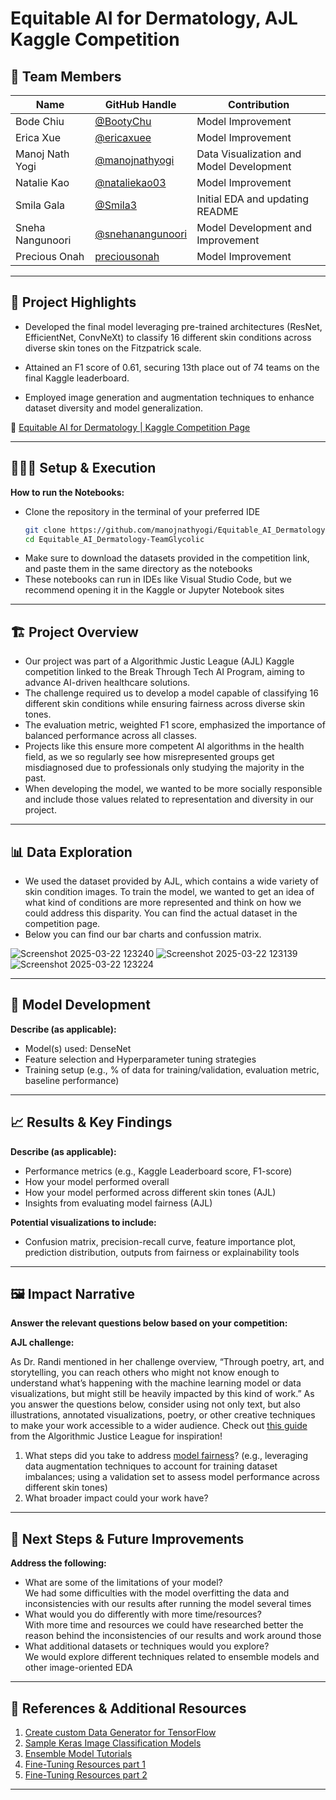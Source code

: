 # Equitable AI for Dermatology, AJL Kaggle Competition


## **👥 Team Members**
| Name | GitHub Handle | Contribution |
| ----- | ----- | ----- |
| Bode Chiu | [@BootyChu](https://github.com/BootyChu) | Model Improvement |<br />
| Erica Xue | [@ericaxuee](https://github.com/ericaxuee) | Model Improvement |<br />
| Manoj Nath Yogi | [@manojnathyogi](https://github.com/manojnathyogi) | Data Visualization and Model Development | <br />
| Natalie Kao | [@nataliekao03](https://github.com/nataliekao03) | Model Improvement |<br />
| Smila Gala | [@Smila3](https://github.com/Smila3) | Initial EDA and updating README | <br />
| Sneha Nangunoori | [@snehanangunoori](https://github.com/snehanangunoori) | Model Development and Improvement | <br />
| Precious Onah | [preciousonah](https://github.com/preciousonah) | Model Improvement |<br />

---

## **🎯 Project Highlights**

* Developed the final model leveraging pre-trained architectures (ResNet, EfficientNet, ConvNeXt) to classify 16 different skin conditions across diverse skin tones on the Fitzpatrick scale.

* Attained an F1 score of 0.61, securing 13th place out of 74 teams on the final Kaggle leaderboard.

* Employed image generation and augmentation techniques to enhance dataset diversity and model generalization.

🔗 [Equitable AI for Dermatology | Kaggle Competition Page](https://www.kaggle.com/competitions/bttai-ajl-2025/overview)

---

## **👩🏽‍💻 Setup & Execution**

**How to run the Notebooks:**


* Clone the repository in the terminal of your preferred IDE
  ```bash
  git clone https://github.com/manojnathyogi/Equitable_AI_Dermatology-TeamGlycolic.git
  cd Equitable_AI_Dermatology-TeamGlycolic
  ```
* Make sure to download the datasets provided in the competition link, and paste them in the same directory as the notebooks
* These notebooks can run in IDEs like Visual Studio Code, but we recommend opening it in the Kaggle or Jupyter Notebook sites


---

## **🏗️ Project Overview**

- Our project was part of a Algorithmic Justic League (AJL) Kaggle competition linked to the Break Through Tech AI Program, aiming to advance AI-driven healthcare solutions.
- The challenge required us to develop a model capable of classifying 16 different skin conditions while ensuring fairness across diverse skin tones.
- The evaluation metric, weighted F1 score, emphasized the importance of balanced performance across all classes.
- Projects like this ensure more competent AI algorithms in the health field, as we so regularly see how misrepresented groups get misdiagnosed due to professionals only studying the majority in the past.
- When developing the model, we wanted to be more socially responsible and include those values related to representation and diversity in our project.
  
---

## **📊 Data Exploration**

* We used the dataset provided by AJL, which contains a wide variety of skin condition images. To train the model, we wanted to get an idea of what kind of conditions are more represented and think on how we could address this disparity. You can find the actual dataset in the competition page.
* Below you can find our bar charts and confussion matrix.

![Screenshot 2025-03-22 123240](https://github.com/user-attachments/assets/48341e7c-7d73-47fd-8ee3-6f6cc201f808)
![Screenshot 2025-03-22 123139](https://github.com/user-attachments/assets/7ba3c1c3-5d1f-414a-a7f2-89b57b3dc566)
![Screenshot 2025-03-22 123224](https://github.com/user-attachments/assets/a51729c1-f912-47bf-90b7-c6dd0a775b67)

---

## **🧠 Model Development**

**Describe (as applicable):**

* Model(s) used: DenseNet
* Feature selection and Hyperparameter tuning strategies
* Training setup (e.g., % of data for training/validation, evaluation metric, baseline performance)

---

## **📈 Results & Key Findings**

**Describe (as applicable):**

* Performance metrics (e.g., Kaggle Leaderboard score, F1-score)
* How your model performed overall
* How your model performed across different skin tones (AJL)
* Insights from evaluating model fairness (AJL)

**Potential visualizations to include:**

* Confusion matrix, precision-recall curve, feature importance plot, prediction distribution, outputs from fairness or explainability tools

---

## **🖼️ Impact Narrative**

**Answer the relevant questions below based on your competition:**

**AJL challenge:**

As Dr. Randi mentioned in her challenge overview, “Through poetry, art, and storytelling, you can reach others who might not know enough to understand what’s happening with the machine learning model or data visualizations, but might still be heavily impacted by this kind of work.”
As you answer the questions below, consider using not only text, but also illustrations, annotated visualizations, poetry, or other creative techniques to make your work accessible to a wider audience.
Check out [this guide](https://drive.google.com/file/d/1kYKaVNR\_l7Abx2kebs3AdDi6TlPviC3q/view) from the Algorithmic Justice League for inspiration!

1. What steps did you take to address [model fairness](https://haas.berkeley.edu/wp-content/uploads/What-is-fairness_-EGAL2.pdf)? (e.g., leveraging data augmentation techniques to account for training dataset imbalances; using a validation set to assess model performance across different skin tones)
2. What broader impact could your work have?

---

## **🚀 Next Steps & Future Improvements**

**Address the following:**

* What are some of the limitations of your model?<br />
  We had some difficulties with the model overfitting the data and inconsistencies with our results after running the model several times
* What would you do differently with more time/resources? <br />
  With more time and resources we could have researched better the reason behind the inconsistencies of our results and work around those
* What additional datasets or techniques would you explore? <br />
  We would explore different techniques related to ensemble models and other image-oriented EDA

---

## **📄 References & Additional Resources**

1. [Create custom Data Generator for TensorFlow](https://medium.com/analytics-vidhya/write-your-own-custom-data-generator-for-tensorflow-keras-1252b64e41c3)
2. [Sample Keras Image Classification Models](https://keras.io/examples/vision/image_classification_from_scratch/)
3. [Ensemble Model Tutorials](https://pytorch.org/tutorials/intermediate/ensembling.html)
4. [Fine-Tuning Resources part 1](http://restack.io/)
5. [Fine-Tuning Resources part 2](https://huggingface.co/docs/transformers/en/training)

---

